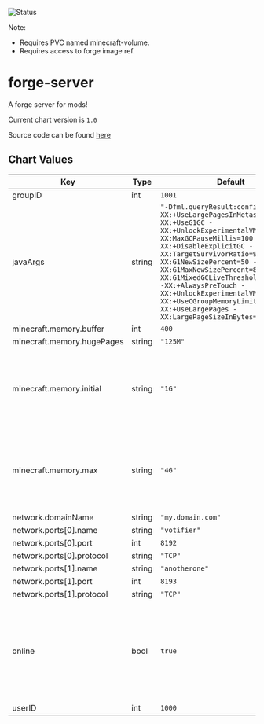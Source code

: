 ![Status](https://prow.mcserverhosting.net/badge.svg?jobs=lint-server-deployment)

Note: 
- Requires PVC named minecraft-volume. 
- Requires access to forge image ref.

forge-server
============
A forge server for mods!

Current chart version is `1.0`

Source code can be found [here](https://mcserverhosting.net/)



## Chart Values

| Key | Type | Default | Description |
|-----|------|---------|-------------|
| groupID | int | `1001` |  |
| javaArgs | string | `"-Dfml.queryResult:confirm -XX:+UseLargePagesInMetaspace -XX:+UseG1GC -XX:+UnlockExperimentalVMOptions -XX:MaxGCPauseMillis=100 -XX:+DisableExplicitGC -XX:TargetSurvivorRatio=90 -XX:G1NewSizePercent=50 -XX:G1MaxNewSizePercent=80 -XX:G1MixedGCLiveThresholdPercent=50 -XX:+AlwaysPreTouch -XX:+UnlockExperimentalVMOptions -XX:+UseCGroupMemoryLimitForHeap -XX:+UseLargePages -XX:LargePageSizeInBytes=2m"` |  |
| minecraft.memory.buffer | int | `400` |  |
| minecraft.memory.hugePages | string | `"125M"` |  |
| minecraft.memory.initial | string | `"1G"` | initial memory for the minecraft server. memory must end in G or M.  |
| minecraft.memory.max | string | `"4G"` | max memory for the minecraft server. memory must end in G or M.  |
| network.domainName | string | `"my.domain.com"` |  |
| network.ports[0].name | string | `"votifier"` |  |
| network.ports[0].port | int | `8192` |  |
| network.ports[0].protocol | string | `"TCP"` |  |
| network.ports[1].name | string | `"anotherone"` |  |
| network.ports[1].port | int | `8193` |  |
| network.ports[1].protocol | string | `"TCP"` |  |
| online | bool | `true` | server online value. If false, server will be shutoff and not count against any quota. |
| userID | int | `1000` |  |
